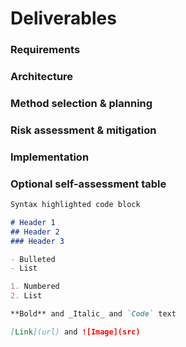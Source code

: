 # Deliverables

### Requirements



### Architecture



### Method selection & planning



### Risk assessment & mitigation



### Implementation



### Optional self-assessment table



```markdown
Syntax highlighted code block

# Header 1
## Header 2
### Header 3

- Bulleted
- List

1. Numbered
2. List

**Bold** and _Italic_ and `Code` text

[Link](url) and ![Image](src)
```


